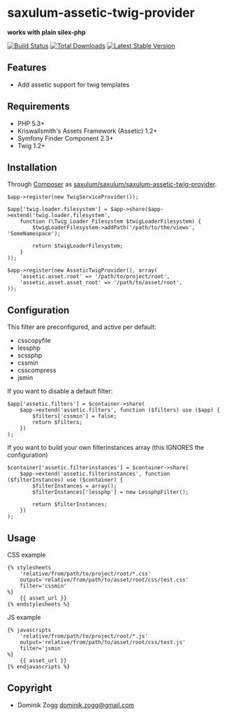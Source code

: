 saxulum-assetic-twig-provider
=============================

**works with plain silex-php**

[![Build Status](https://api.travis-ci.org/saxulum/saxulum-assetic-twig-provider.png?branch=master)](https://travis-ci.org/saxulum/saxulum-assetic-twig-provider)
[![Total Downloads](https://poser.pugx.org/saxulum/saxulum-assetic-twig-provider/downloads.png)](https://packagist.org/packages/saxulum/saxulum-assetic-twig-provider)
[![Latest Stable Version](https://poser.pugx.org/saxulum/saxulum-assetic-twig-provider/v/stable.png)](https://packagist.org/packages/saxulum/saxulum-assetic-twig-provider)

Features
--------

* Add assetic support for twig templates

Requirements
------------

 * PHP 5.3+
 * Kriswallsmith's Assets Framework (Assetic) 1.2+
 * Symfony Finder Component 2.3+
 * Twig 1.2+

Installation
------------

Through [Composer](http://getcomposer.org) as [saxulum/saxulum/saxulum-assetic-twig-provider][1].

``` {.php}
$app->register(new TwigServiceProvider());

$app['twig.loader.filesystem'] = $app->share($app->extend('twig.loader.filesystem',
    function (\Twig_Loader_Filesystem $twigLoaderFilesystem) {
        $twigLoaderFilesystem->addPath('/path/to/the/views', 'SomeNamespace');

        return $twigLoaderFilesystem;
    }
));

$app->register(new AsseticTwigProvider(), array(
    'assetic.asset.root' => '/path/to/project/root',
    'assetic.asset.asset_root' => '/path/to/asset/root',
));
```

Configuration
-------------

This filter are preconfigured, and active per default:

 * csscopyfile
 * lessphp
 * scssphp
 * cssmin
 * csscompress
 * jsmin

If you want to disable a default filter:

``` {.php}
$app['assetic.filters'] = $container->share(
    $app->extend('assetic.filters', function ($filters) use ($app) {
        $filters['cssmin'] = false;
        return $filters;
    })
);
```

If you want to build your own filterinstances array (this IGNORES the configuration)

``` {.php}
$container['assetic.filterinstances'] = $container->share(
    $app->extend('assetic.filterinstances', function ($filterInstances) use ($container) {
        $filterInstances = array();
        $filterInstances['lessphp'] = new LessphpFilter();

        return $filterInstances;
    })
);
```

Usage
-----

CSS example

``` {.twig}
{% stylesheets
    'relative/from/path/to/project/root/*.css'
    output='relative/from/path/to/asset/root/css/test.css'
    filter='cssmin'
%}
    {{ asset_url }}
{% endstylesheets %}
```

JS example

``` {.twig}
{% javascripts
    'relative/from/path/to/project/root/*.js'
    output='relative/from/path/to/asset/root/css/test.js'
    filter='jsmin'
%}
    {{ asset_url }}
{% endjavascripts %}
```

Copyright
---------
* Dominik Zogg <dominik.zogg@gmail.com>

[1]: https://packagist.org/packages/saxulum/saxulum-assetic-twig-provider